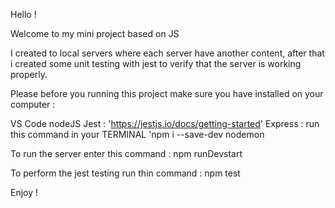 Hello !

Welcome to my mini project based on JS

I created to local servers where each server have another content, after that i created some unit testing with jest 
to verify that the server is working properly.

Please before you running this project make sure you have installed on your computer :

VS Code
nodeJS
Jest : 'https://jestjs.io/docs/getting-started'
Express : run this command in your TERMINAL 'npm i --save-dev nodemon

To run the server enter this command : npm runDevstart

To perform the jest testing run thin command : npm test

Enjoy !

